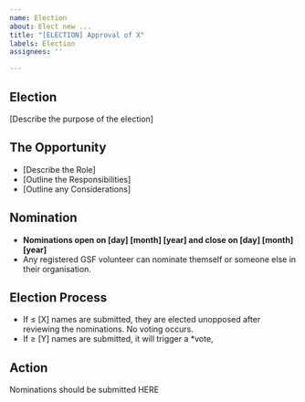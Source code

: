 ```yaml
---
name: Election
about: Elect new ...
title: "[ELECTION] Approval of X"
labels: Election
assignees: ''

---
```


## Election

[Describe the purpose of the election]

## The Opportunity

* [Describe the Role]
* [Outline the Responsibilities]
* [Outline any Considerations]

## Nomination

* **Nominations open on [day] [month] [year] and close on [day] [month] [year]**
* Any registered GSF volunteer can nominate themself or someone else in their organisation.

## Election Process

* If ≤ [X] names are submitted, they are elected unopposed after reviewing the nominations. No voting occurs.
* If ≥ [Y] names are submitted, it will trigger a *vote,

## Action

Nominations should be submitted HERE
